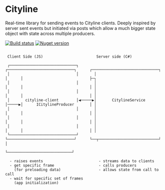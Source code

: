 # Cityline

Real-time library for sending events to Cityline clients. Deeply inspired by server sent events but initiated via posts which allow a much bigger state object with state across multiple producers.

[![Build status](https://ci.appveyor.com/api/projects/status/jioe3k751sj14i5i?svg=true)](https://ci.appveyor.com/project/poulfoged/cityline)
[![Nuget version](https://img.shields.io/nuget/v/cityline)](https://www.nuget.org/packages/Cityline/)




```

 Client Side (JS)                        Server side (C#)

 ┌──────────────────────────────┐       ┌──────────────────────────────┐      ┌──────────────────────────────┐
 │                              │       │                              │      │                              ├─┐
 │                              │       │                              │      │                              │ │
 │                              │       │                              │      │                              │ │
 │       cityline-client        │◀─────▶│       CitylineService        │─────▶│      ICitylineProducer       │ │
 │                              │       │                              │      │                              │ │
 │                              │       │                              │      │                              │ │
 │                              │       │                              │      │                              │ │
 └──────────────────────────────┘       └──────────────────────────────┘      └──┬───────────────────────────┘ │
                                                                                 └─────────────────────────────┘

  - raises events                         - streams data to clients
  - get specific frame                    - calls producers
    (for preloading data)                 - allows state from call to call
  - wait for specific set of frames
    (app initialization)

```

